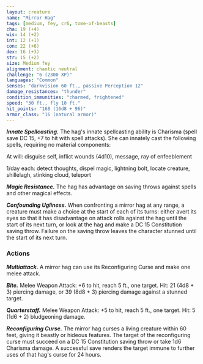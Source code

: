 ```yaml
---
layout: creature
name: "Mirror Hag"
tags: [medium, fey, cr6, tome-of-beasts]
cha: 19 (+4)
wis: 14 (+2)
int: 12 (+1)
con: 22 (+6)
dex: 16 (+3)
str: 15 (+2)
size: Medium fey
alignment: chaotic neutral
challenge: "6 (2300 XP)"
languages: "Common"
senses: "darkvision 60 ft., passive Perception 12"
damage_resistances: "thunder"
condition_immunities: "charmed, frightened"
speed: "30 ft., fly 10 ft."
hit_points: "168 (16d8 + 96)"
armor_class: "16 (natural armor)"
---
```


***Innate Spellcasting.*** The hag's innate spellcasting ability is Charisma (spell save DC 15, +7 to hit with spell attacks). She can innately cast the following spells, requiring no material components:

At will: disguise self, inflict wounds (4d10), message, ray of enfeeblement

1/day each: detect thoughts, dispel magic, lightning bolt, locate creature, shillelagh, stinking cloud, teleport

***Magic Resistance.*** The hag has advantage on saving throws against spells and other magical effects.

***Confounding Ugliness.*** When confronting a mirror hag at any range, a creature must make a choice at the start of each of its turns: either avert its eyes so that it has disadvantage on attack rolls against the hag until the start of its next turn, or look at the hag and make a DC 15 Constitution saving throw. Failure on the saving throw leaves the character stunned until the start of its next turn.

### Actions

***Multiattack.*** A mirror hag can use its Reconfiguring Curse and make one melee attack.

***Bite.*** Melee Weapon Attack: +6 to hit, reach 5 ft., one target. Hit: 21 (4d8 + 3) piercing damage, or 39 (8d8 + 3) piercing damage against a stunned target.

***Quarterstaff.*** Melee Weapon Attack: +5 to hit, reach 5 ft., one target. Hit: 5 (1d6 + 2) bludgeoning damage.

***Reconfiguring Curse.*** The mirror hag curses a living creature within 60 feet, giving it beastly or hideous features. The target of the reconfiguring curse must succeed on a DC 15 Constitution saving throw or take 1d6 Charisma damage. A successful save renders the target immune to further uses of that hag's curse for 24 hours.

